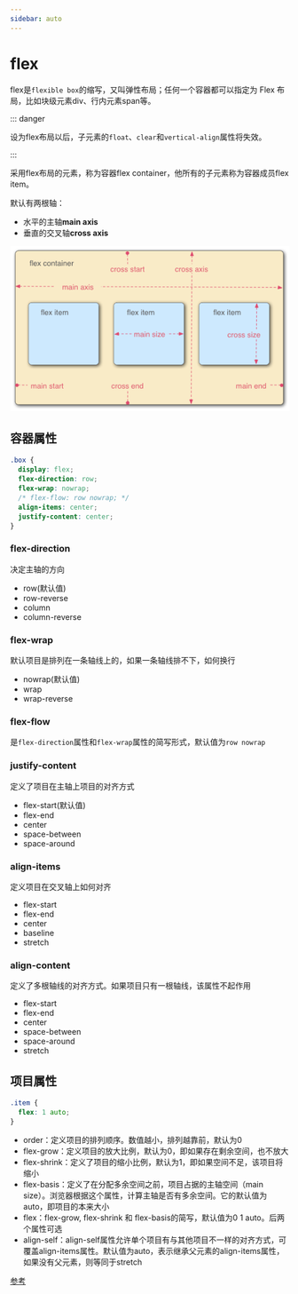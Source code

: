 ```yaml
---
sidebar: auto
---
```


# flex

flex是`flexible box`的缩写，又叫弹性布局；任何一个容器都可以指定为 Flex 布局，比如块级元素div、行内元素span等。

::: danger

设为flex布局以后，子元素的`float`、`clear`和`vertical-align`属性将失效。

:::

采用flex布局的元素，称为容器flex container，他所有的子元素称为容器成员flex item。

默认有两根轴：

- 水平的主轴**main axis**
- 垂直的交叉轴**cross axis**

![](./images/flex-box.png)

## 容器属性

```css
.box {
  display: flex;
  flex-direction: row;
  flex-wrap: nowrap;
  /* flex-flow: row nowrap; */
  align-items: center;
  justify-content: center;
}
```

### flex-direction

决定主轴的方向

-  row(默认值) 
-  row-reverse 
-  column 
-  column-reverse

### flex-wrap

默认项目是排列在一条轴线上的，如果一条轴线排不下，如何换行

- nowrap(默认值) 
- wrap 
- wrap-reverse

### flex-flow

是`flex-direction`属性和`flex-wrap`属性的简写形式，默认值为`row nowrap`

### justify-content

定义了项目在主轴上项目的对齐方式

- flex-start(默认值) 
- flex-end 
- center 
- space-between 
- space-around

### align-items

定义项目在交叉轴上如何对齐

- flex-start 
- flex-end 
- center 
- baseline 
- stretch

### align-content

定义了多根轴线的对齐方式。如果项目只有一根轴线，该属性不起作用

- flex-start 
- flex-end 
- center 
- space-between 
- space-around 
- stretch

## 项目属性

```css
.item {
  flex: 1 auto;
}
```

- order：定义项目的排列顺序。数值越小，排列越靠前，默认为0
- flex-grow：定义项目的放大比例，默认为0，即如果存在剩余空间，也不放大
- flex-shrink：定义了项目的缩小比例，默认为1，即如果空间不足，该项目将缩小
- flex-basis：定义了在分配多余空间之前，项目占据的主轴空间（main size）。浏览器根据这个属性，计算主轴是否有多余空间。它的默认值为auto，即项目的本来大小
- flex：flex-grow, flex-shrink 和 flex-basis的简写，默认值为0 1 auto。后两个属性可选
- align-self：align-self属性允许单个项目有与其他项目不一样的对齐方式，可覆盖align-items属性。默认值为auto，表示继承父元素的align-items属性，如果没有父元素，则等同于stretch

[参考](https://www.ruanyifeng.com/blog/2015/07/flex-grammar.html)